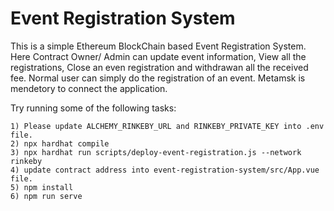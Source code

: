 # Event Registration System

This is a simple Ethereum BlockChain based Event Registration System. Here Contract Owner/ Admin can update event information, View all the registrations, Close an even registration and withdrawan all the received fee. Normal user can simply do the registration of an event.
Metamsk is mendetory to connect the application.


Try running some of the following tasks:

```shell
1) Please update ALCHEMY_RINKEBY_URL and RINKEBY_PRIVATE_KEY into .env file.
2) npx hardhat compile
3) npx hardhat run scripts/deploy-event-registration.js --network rinkeby
4) update contract address into event-registration-system/src/App.vue file.
5) npm install
6) npm run serve
```
